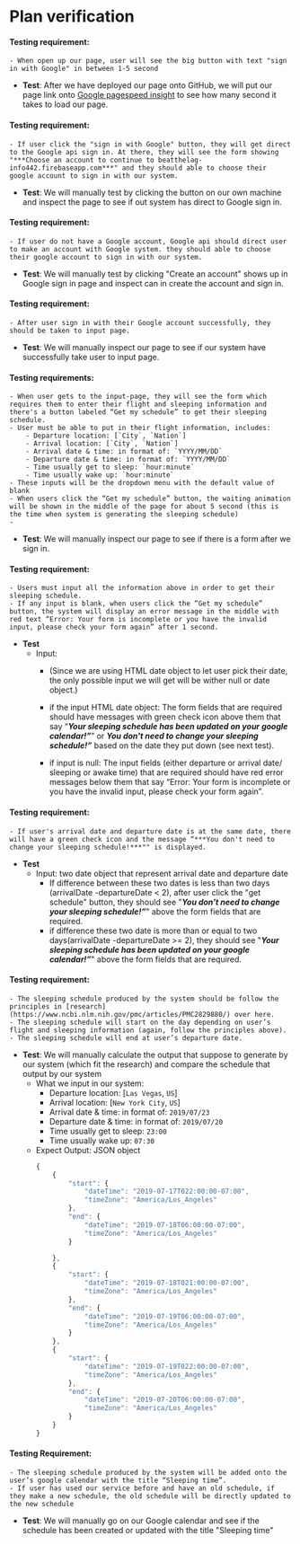 # Plan verification

#### **Testing requirement**:
    - When open up our page, user will see the big button with text "sign in with Google" in between 1-5 second
- **Test**: After we have deployed our page onto GitHub, we will put our page link onto [Google pagespeed insight](https://tools.pingdom.com/#5ab7276ce5000000) to see how many second it takes to load our page.

#### **Testing requirement**:
    - If user click the "sign in with Google" button, they will get direct to the Google api sign in. At there, they will see the form showing "***Choose an account to continue to beatthelag-info442.firebaseapp.com***" and they should able to choose their google account to sign in with our system.
- **Test**: We will manually test by clicking the button on our own machine and inspect the page to see if out system has direct to Google sign in.

#### **Testing requirement**:
    - If user do not have a Google account, Google api should direct user to make an account with Google system. they should able to choose their google account to sign in with our system.
- **Test**: We will manually test by clicking "Create an account" shows up in Google sign in page and inspect can in create the account and sign in.

#### **Testing requirement**:
    - After user sign in with their Google account successfully, they should be taken to input page.
- **Test**: We will manually inspect our page to see if our system have successfully take user to input page.

#### **Testing requirements**:
    - When user gets to the input-page, they will see the form which requires them to enter their flight and sleeping information and there's a button labeled “Get my schedule” to get their sleeping schedule.
    - User must be able to put in their flight information, includes:
        - Departure location: [`City`, `Nation`]
        - Arrival location: [`City`, `Nation`]
        - Arrival date & time: in format of: `YYYY/MM/DD`  
        - Departure date & time: in format of: `YYYY/MM/DD`
        - Time usually get to sleep: `hour:minute`
        - Time usually wake up: `hour:minute`
    - These inputs will be the dropdown menu with the default value of blank
    - When users click the “Get my schedule” button, the waiting animation will be shown in the middle of the page for about 5 second (this is the time when system is generating the sleeping schedule)
    -
- **Test**: We will manually inspect our page to see if there is a form after we sign in.

#### **Testing requirement**:
    - Users must input all the information above in order to get their sleeping schedule.
    - If any input is blank, when users click the “Get my schedule” button, the system will display an error message in the middle with red text “Error: Your form is incomplete or you have the invalid input, please check your form again” after 1 second.
- **Test**
    - Input:
        - (Since we are using HTML date object to let user pick their date, the only possible input we will get will be wither null or date object.)

        - if the input HTML date object: The form fields that are required should have messages with green check icon above them that say “***Your sleeping schedule has been updated on your google calendar!”***” or ***You don't need to change your sleeping schedule!”*** based on the date they put down (see next test).

        - if input is null: The input fields (either departure or arrival date/ sleeping or awake time) that are required should have red error messages below them that say “Error: Your form is incomplete or you have the invalid input, please check your form again”.

#### **Testing requirement**:  
    - If user's arrival date and departure date is at the same date, there will have a green check icon and the message “***You don't need to change your sleeping schedule!***"" is displayed.
- **Test**
    - Input: two date object that represent arrival date and departure date  
        - If difference between these two dates is less than two days (arrivalDate -departureDate < 2), after user click the "get schedule" button, they should see "***You don't need to change your sleeping schedule!”***" above the form fields that are required.
        - if difference these two date is more than or equal to two days(arrivalDate -departureDate >= 2), they should see "***Your sleeping schedule has been updated on your google calendar!”***" above the form fields that are required.

#### **Testing requirement**:
    - The sleeping schedule produced by the system should be follow the principles in [research](https://www.ncbi.nlm.nih.gov/pmc/articles/PMC2829880/) over here.
    - The sleeping schedule will start on the day depending on user’s flight and sleeping information (again, follow the principles above).
    - The sleeping schedule will end at user’s departure date.
- **Test**: We will manually calculate the output that suppose to generate by our system (which fit the research) and compare the schedule that output by our system  
    - What we input in our system:
        - Departure location: [`Las Vegas`, `US`]
        - Arrival location: [`New York City`, `US`]
        - Arrival date & time: in format of: `2019/07/23`  
        - Departure date & time: in format of: `2019/07/20`
        - Time usually get to sleep: `23:00`
        - Time usually wake up: `07:30`
    - Expect Output: JSON object
        ```js
        {
            {
                "start": {
                    "dateTime": "2019-07-17T022:00:00-07:00",
                    "timeZone": "America/Los_Angeles"
                },
                "end": {
                    "dateTime": "2019-07-18T06:00:00-07:00",
                    "timeZone": "America/Los_Angeles"
                }

            },
            {
                "start": {
                    "dateTime": "2019-07-18T021:00:00-07:00",
                    "timeZone": "America/Los_Angeles"
                },
                "end": {
                    "dateTime": "2019-07-19T06:00:00-07:00",
                    "timeZone": "America/Los_Angeles"
                }
            },
            {
                "start": {
                    "dateTime": "2019-07-19T022:00:00-07:00",
                    "timeZone": "America/Los_Angeles"
                },
                "end": {
                    "dateTime": "2019-07-20T06:00:00-07:00",
                    "timeZone": "America/Los_Angeles"
                }
            }    
        }
        ```
#### **Testing Requirement**:
    - The sleeping schedule produced by the system will be added onto the user’s google calendar with the title “Sleeping time”.
    - If user has used our service before and have an old schedule, if they make a new schedule, the old schedule will be directly updated to the new schedule
- **Test**: We will manually go on our Google calendar and see if the schedule has been created or updated with the title "Sleeping time"
